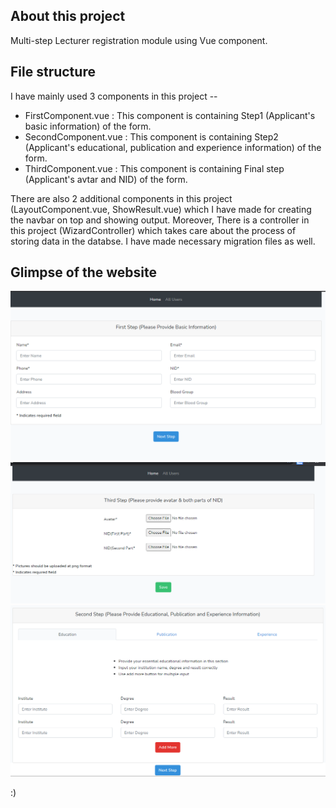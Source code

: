 

## About this project

Multi-step Lecturer registration module using Vue component.


## File structure

I have mainly used 3 components in this project --

* FirstComponent.vue : This component is containing Step1 (Applicant's basic information) of the form.
* SecondComponent.vue : This component is containing Step2 (Applicant's educational, publication and experience information) of the form.
* ThirdComponent.vue : This component is containing Final step (Applicant's avtar and NID) of the form.

There are also 2 additional components in this project (LayoutComponent.vue, ShowResult.vue) which I have made for creating the navbar on top and showing output. Moreover, There is a controller in this project (WizardController) which takes care about the process of storing data in the databse. I have made necessary migration files as well.

## Glimpse of the website

<img src="website_pics/3.png">


<img src="website_pics/2.png">


<img src="website_pics/1.png">

:)
